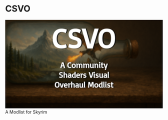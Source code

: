# CSVO
![alt text](https://github.com/InTheBottle/CSVO/blob/main/Resources/csvo.png)
A Modlist for Skyrim
